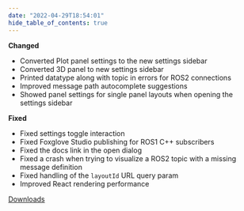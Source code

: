 ```yaml
---
date: "2022-04-29T18:54:01"
hide_table_of_contents: true
---
```


**Changed**

- Converted Plot panel settings to the new settings sidebar
- Converted 3D panel to new settings sidebar
- Printed datatype along with topic in errors for ROS2 connections
- Improved message path autocomplete suggestions
- Showed panel settings for single panel layouts when opening the settings sidebar

**Fixed**

- Fixed settings toggle interaction
- Fixed Foxglove Studio publishing for ROS1 C++ subscribers
- Fixed the docs link in the open dialog
- Fixed a crash when trying to visualize a ROS2 topic with a missing message definition
- Fixed handling of the `layoutId` URL query param
- Improved React rendering performance

[Downloads](https://github.com/foxglove/studio/releases/tag/v1.9.1)
